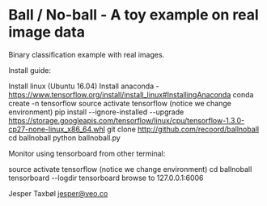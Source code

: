 
# Ball / No-ball - A toy example on real image data

Binary classification example with real images.

Install guide:

 Install linux (Ubuntu 16.04)
 Install anaconda - https://www.tensorflow.org/install/install_linux#InstallingAnaconda
 conda create -n tensorflow
 source activate tensorflow
 (notice we change environment)
 pip install --ignore-installed --upgrade https://storage.googleapis.com/tensorflow/linux/cpu/tensorflow-1.3.0-cp27-none-linux_x86_64.whl
 git clone http://github.com/recoord/ballnoball 
 cd ballnoball
 python ballnoball.py

Monitor using tensorboard from other terminal:

source activate tensorflow
(notice we change environment)
cd ballnoball
tensorboard --logdir tensorboard
browse to 127.0.0.1:6006


Jesper Taxbøl
jesper@veo.co
